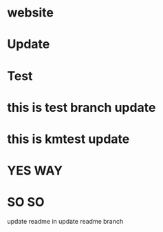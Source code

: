 # website

# Update

# Test

# this is test branch update

# this is kmtest update

# YES WAY

# SO SO




update readme in update readme branch

